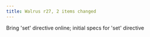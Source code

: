```yaml
---
title: Walrus r27, 2 items changed
---
```


Bring 'set' directive online; initial specs for 'set' directive
